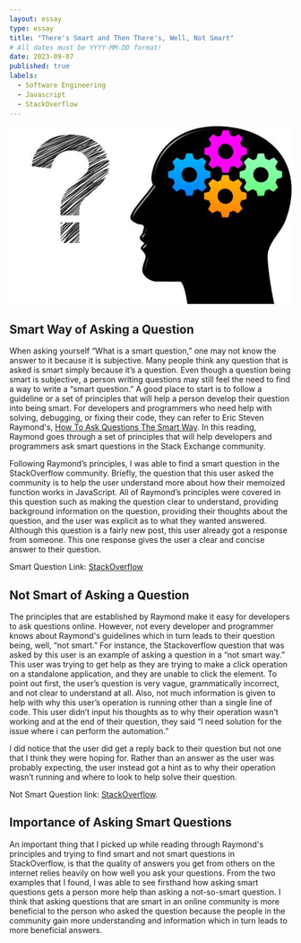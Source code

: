 ```yaml
---
layout: essay
type: essay
title: "There's Smart and Then There's, Well, Not Smart"
# All dates must be YYYY-MM-DD format!
date: 2023-09-07
published: true
labels:
  - Software Engineering
  - Javascript
  - StackOverflow
---
```


<img class="img-fluid" src="../img/Smart-Questions-for-Managers-to-Lead-Better.png">

## Smart Way of Asking a Question


When asking yourself “What is a smart question,” one may not know the answer to it because it is subjective. Many people think any question that is asked is smart simply because it’s a question. Even though a question being smart is subjective, a person writing questions may still feel the need to find a way to write a “smart question.” A good place to start is to follow a guideline or a set of principles that will help a person develop their question into being smart. For developers and programmers who need help with solving, debugging, or fixing their code, they can refer to Eric Steven Raymond's, [How To Ask Questions The Smart Way](http://www.catb.org/esr/faqs/smart-questions.html). In this reading, Raymond goes through a set of principles that will help developers and programmers ask smart questions in the Stack Exchange community.

Following Raymond’s principles, I was able to find a smart question in the StackOverflow community. Briefly, the question that this user asked the community is to help the user understand more about how their memoized function works in JavaScript. All of Raymond’s principles were covered in this question such as making the question clear to understand, providing background information on the question, providing their thoughts about the question, and the user was explicit as to what they wanted answered. Although this question is a fairly new post, this user already got a response from someone. This one response gives the user a clear and concise answer to their question.

Smart Question Link: [StackOverflow](https://stackoverflow.com/questions/77064240/memoized-function-implementation-in-js-how-does-it-work)


## Not Smart of Asking a Question


The principles that are established by Raymond make it easy for developers to ask questions online. However, not every developer and programmer knows about Raymond's guidelines which in turn leads to their question being, well, “not smart.” For instance, the Stackoverflow question that was asked by this user is an example of asking a question in a “not smart way.” This user was trying to get help as they are trying to make a click operation on a standalone application, and they are unable to click the element. To point out first, the user’s question is very vague, grammatically incorrect, and not clear to understand at all. Also, not much information is given to help with why this user’s operation is running other than a single line of code. This user didn’t input his thoughts as to why their operation wasn’t working and at the end of their question, they said “I need solution for the issue where i can perform the automation.” 

I did notice that the user did get a reply back to their question but not one that I think they were hoping for. Rather than an answer as the user was probably expecting, the user instead got a hint as to why their operation wasn’t running and where to look to help solve their question.

Not Smart Question link: [StackOverflow]([https://www.youtube.com/watch?v=edRbLPh6tJA](https://stackoverflow.com/questions/76858538/test-complete-java-script-i-am-performing-click-operation-on-standalone-applic/76991709#76991709)).


## Importance of Asking Smart Questions


An important thing that I picked up while reading through Raymond's principles and trying to find smart and not smart questions in StackOverflow, is that the quality of answers you get from others on the internet relies heavily on how well you ask your questions. From the two examples that I found, I was able to see firsthand how asking smart questions gets a person more help than asking a not-so-smart question. I think that asking questions that are smart in an online community is more beneficial to the person who asked the question because the people in the community gain more understanding and information which in turn leads to more beneficial answers.

